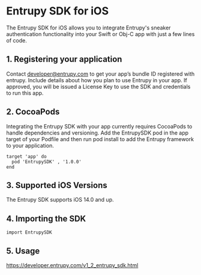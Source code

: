 # Entrupy SDK for iOS
The Entrupy SDK for iOS allows you to integrate Entrupy's sneaker authentication functionality into your Swift or Obj-C app with just a few lines of code.

## 1. Registering your application
Contact developer@entrupy.com to get your app’s bundle ID registered with entrupy. Include details about how you plan to use Entrupy in your app. If approved, you will be issued a License Key to use the SDK and credentials to run this app. 

## 2. CocoaPods
Integrating the Entrupy SDK with your app currently requires CocoaPods to handle dependencies and versioning.
Add the EntrupySDK pod in the app target of your Podfile and then run pod install to add the Entrupy framework to your application.
```
target 'app' do
  pod 'EntrupySDK' , '1.0.0'
end
```

## 3. Supported iOS Versions
The Entrupy SDK supports iOS 14.0 and up.

## 4. Importing the SDK
`import EntrupySDK`

## 5. Usage
https://developer.entrupy.com/v1_2_entrupy_sdk.html
